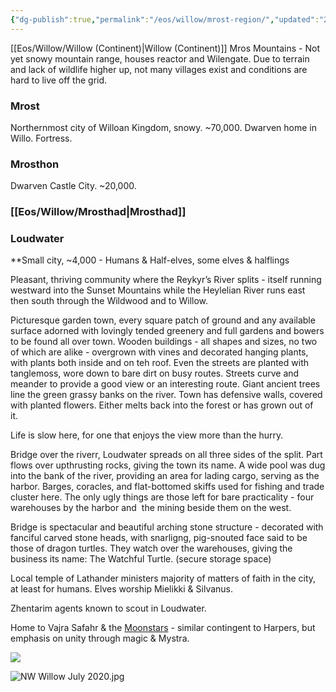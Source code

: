 ```yaml
---
{"dg-publish":true,"permalink":"/eos/willow/mrost-region/","updated":"2024-12-22T19:36:46.757-06:00"}
---
```


[[Eos/Willow/Willow (Continent)\|Willow (Continent)]]
Mros Mountains - Not yet snowy mountain range, houses reactor and Wilengate. Due to terrain and lack of wildlife higher up, not many villages exist and conditions are hard to live off the grid. 
### Mrost 
Northernmost city of Willoan Kingdom, snowy. ~70,000. Dwarven home in Willo. Fortress. 
### Mrosthon
Dwarven Castle City. ~20,000.
### [[Eos/Willow/Mrosthad\|Mrosthad]]

### Loudwater
**Small city, ~4,000 - Humans & Half-elves, some elves & halflings

Pleasant, thriving community where the Reykyr’s River splits - itself running westward into the Sunset Mountains while the Heylelian River runs east then south through the Wildwood and to Willow.

Picturesque garden town, every square patch of ground and any available surface adorned with lovingly tended greenery and full gardens and bowers to be found all over town. Wooden buildings - all shapes and sizes, no two of which are alike - overgrown with vines and decorated hanging plants, with plants both inside and on teh roof. Even the streets are planted with tanglemoss, wore down to bare dirt on busy routes. Streets curve and meander to provide a good view or an interesting route. Giant ancient trees line the green grassy banks on the river. Town has defensive walls, covered with planted flowers. Either melts back into the forest or has grown out of it. 

Life is slow here, for one that enjoys the view more than the hurry.

Bridge over the riverr, Loudwater spreads on all three sides of the split. Part flows over upthrusting rocks, giving the town its name. A wide pool was dug into the bank of the river, providing an area for lading cargo, serving as the harbor. Barges, coracles, and flat-bottomed skiffs used for fishing and trade cluster here. The only ugly things are those left for bare practicality - four warehouses by the harbor and  the mining beside them on the west.

Bridge is spectacular and beautiful arching stone structure - decorated with fanciful carved stone heads, with snarligng, pig-snouted face said to be those of dragon turtles. They watch over the warehouses, giving the business its name: The Watchful Turtle. (secure storage space)

Local temple of Lathander ministers majority of matters of faith in the city, at least for humans. Elves worship Mielikki & Silvanus. 

Zhentarim agents known to scout in Loudwater.

Home to Vajra Safahr & the [Moonstars](https://forgottenrealms.fandom.com/wiki/Moonstars) - similar contingent to Harpers, but emphasis on unity through magic & Mystra.

**![](https://lh7-us.googleusercontent.com/LSdTiWUFAEG9wE_mt1XZ280gVsslOjfMQ8nKCsFOcaz2I_gQnugZ1m8vBj0fgESERpd78oargdPJpvI8dt7OOAenf-r7o-RX8sXHQLY_CNkVHJZ0MYyRDoqLF4MAZeHO6N1r5KUkSKfxq26PeeRWcw)**

![NW Willow July 2020.jpg](/img/user/Eos/Willow/NW%20Willow%20July%202020.jpg)